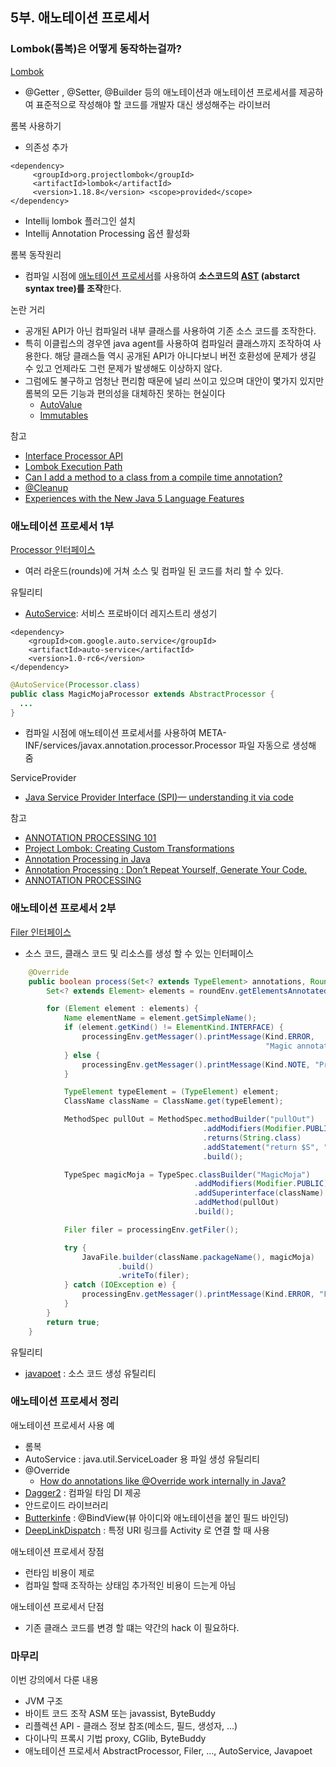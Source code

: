 ## 5부. 애노테이션 프로세서
### Lombok(롬복)은 어떻게 동작하는걸까?
[Lombok](https://projectlombok.org/)
- @Getter , @Setter, @Builder 등의 애노테이션과 애노테이션 프로세서를 제공하여 표준적으로 작성해야 할 코드를 개발자 대신 생성해주는 라이브러

롬복 사용하기
- 의존성 추가
~~~
<dependency> 
     <groupId>org.projectlombok</groupId>
     <artifactId>lombok</artifactId>    
     <version>1.18.8</version> <scope>provided</scope>
</dependency>
~~~
- Intellij lombok 플러그인 설치
- Intellij Annotation Processing 옵션 활성화

롬복 동작원리
- 컴파일 시점에 [애노테이션 프로세서](https://docs.oracle.com/javase/8/docs/api/javax/annotation/processing/Processor.html)를 사용하여
**소스코드의 [AST](https://javaparser.org/inspecting-an-ast/) (abstarct syntax tree)를 조작**한다.

논란 거리
- 공개된 API가 아닌 컴파일러 내부 클래스를 사용하여 기존 소스 코드를 조작한다.
- 특히 이클립스의 경우엔 java agent를 사용하여 컴파일러 클래스까지 조작하여 사용한다.
  해당 클래스들 역시 공개된 API가 아니다보니 버전 호환성에 문제가 생길 수 있고 언제라도 그런 문제가 발생해도 이상하지 않다.
- 그럼에도 불구하고 엄청난 편리함 때문에 널리 쓰이고 있으며 대안이 몇가지 있지만 롬복의 모든 기능과 편의성을 대체하진 못하는 현실이다
    - [AutoValue](https://github.com/google/auto/blob/master/value/userguide/index.md)
    - [Immutables](https://immutables.github.io/)
    
참고
- [Interface Processor API](https://docs.oracle.com/javase/8/docs/api/javax/annotation/processing/Processor.html)
- [Lombok Execution Path](https://projectlombok.org/contributing/lombok-execution-path)
- [Can I add a method to a class from a compile time annotation?](https://stackoverflow.com/questions/36563807/can-i-add-a-method-to-a-class-from-a-compile-time-annotation)
- [@Cleanup](http://jnb.ociweb.com/jnb/jnbJan2010.html#controversy)
- [Experiences with the New Java 5 Language Features](https://www.oracle.com/technetwork/articles/grid/java-5-features-083037.html)

### 애노테이션 프로세서 1부
[Processor 인터페이스](https://docs.oracle.com/en/java/javase/11/docs/api/java.compiler/javax/annotation/processing/Processor.html)
- 여러 라운드(rounds)에 거쳐 소스 및 컴파일 된 코드를 처리 할 수 있다.

유틸리티
- [AutoService](https://github.com/google/auto/tree/master/service): 서비스 프로바이더 레지스트리 생성기
~~~
<dependency> 
    <groupId>com.google.auto.service</groupId>
    <artifactId>auto-service</artifactId> 
    <version>1.0-rc6</version>
</dependency>
~~~
~~~java
@AutoService(Processor.class)
public class MagicMojaProcessor extends AbstractProcessor {
  ...
}
~~~
- 컴파일 시점에 애노테이션 프로세서를 사용하여 META-INF/services/javax.annotation.processor.Processor 파일 자동으로 생성해 줌 

ServiceProvider
- [Java Service Provider Interface (SPI)— understanding it via code](https://itnext.io/java-service-provider-interface-understanding-it-via-code-30e1dd45a091)

참고
- [ANNOTATION PROCESSING 101](http://hannesdorfmann.com/annotation-processing/annotationprocessing101)
- [Project Lombok: Creating Custom Transformations](http://notatube.blogspot.com/2010/12/project-lombok-creating-custom.html)
- [Annotation Processing in Java](https://medium.com/@jintin/annotation-processing-in-java-3621cb05343a)
- [Annotation Processing : Don’t Repeat Yourself, Generate Your Code.](https://medium.com/@iammert/annotation-processing-dont-repeat-yourself-generate-your-code-8425e60c6657)
- [ANNOTATION PROCESSING](https://docs.oracle.com/javase/7/docs/technotes/tools/windows/javac.html#processing)

### 애노테이션 프로세서 2부
[Filer 인터페이스](https://docs.oracle.com/en/java/javase/11/docs/api/java.compiler/javax/annotation/processing/Filer.html) 
- 소스 코드, 클래스 코드 및 리소스를 생성 할 수 있는 인터페이스
~~~java
    @Override
    public boolean process(Set<? extends TypeElement> annotations, RoundEnvironment roundEnv) {
        Set<? extends Element> elements = roundEnv.getElementsAnnotatedWith(Magic.class);

        for (Element element : elements) {
            Name elementName = element.getSimpleName();
            if (element.getKind() != ElementKind.INTERFACE) {
                processingEnv.getMessager().printMessage(Kind.ERROR,
                                                         "Magic annotation Can not be used on " + elementName);
            } else {
                processingEnv.getMessager().printMessage(Kind.NOTE, "Processing" + elementName);
            }

            TypeElement typeElement = (TypeElement) element;
            ClassName className = ClassName.get(typeElement);

            MethodSpec pullOut = MethodSpec.methodBuilder("pullOut")
                                           .addModifiers(Modifier.PUBLIC)
                                           .returns(String.class)
                                           .addStatement("return $S", "Rabbit!")
                                           .build();

            TypeSpec magicMoja = TypeSpec.classBuilder("MagicMoja")
                                         .addModifiers(Modifier.PUBLIC)
                                         .addSuperinterface(className)
                                         .addMethod(pullOut)
                                         .build();

            Filer filer = processingEnv.getFiler();

            try {
                JavaFile.builder(className.packageName(), magicMoja)
                        .build()
                        .writeTo(filer);
            } catch (IOException e) {
                processingEnv.getMessager().printMessage(Kind.ERROR, "FETAL ERROR: " + e);
            }
        }
        return true;
    }
~~~
유틸리티
- [javapoet](https://github.com/square/javapoet) : 소스 코드 생성 유틸리티

### 애노테이션 프로세서 정리
애노테이션 프로세서 사용 예
- 롬복
- AutoService : java.util.ServiceLoader 용 파일 생성 유틸리티
- @Override
    - [How do annotations like @Override work internally in Java?](https://stackoverflow.com/questions/18189980/how-do-annotations-like-override-work-internally-in-java/18202623)
- [Dagger2](https://github.com/google/dagger) : 컴파일 타임 DI 제공
- 안드로이드 라이브러리
 - [Butterkinfe](http://jakewharton.github.io/butterknife/) : @BindView(뷰 아이디와 애노테이션을 붙인 필드 바인딩)
 - [DeepLinkDispatch](https://github.com/airbnb/DeepLinkDispatch) : 특정 URI 링크를 Activity 로 연결 할 때 사용
 
애노테이션 프로세서 장점
- 런타임 비용이 제로
- 컴파일 할때 조작하는 상태임 추가적인 비용이 드는게 아님 

애노테이션 프로세서 단점
- 기존 클래스 코드를 변경 할 떄는 약간의 hack 이 필요하다.

### 마무리
이번 강의에서 다룬 내용
- JVM 구조
- 바이트 코드 조작 ASM 또는 javassist, ByteBuddy
- 리플렉션 API - 클래스 정보 참조(메소드, 필드, 생성자, ...)
- 다이나믹 프록시 기법  proxy, CGlib, ByteBuddy
- 애노테이션 프로세서 AbstractProcessor, Filer, ..., AutoService, Javapoet

